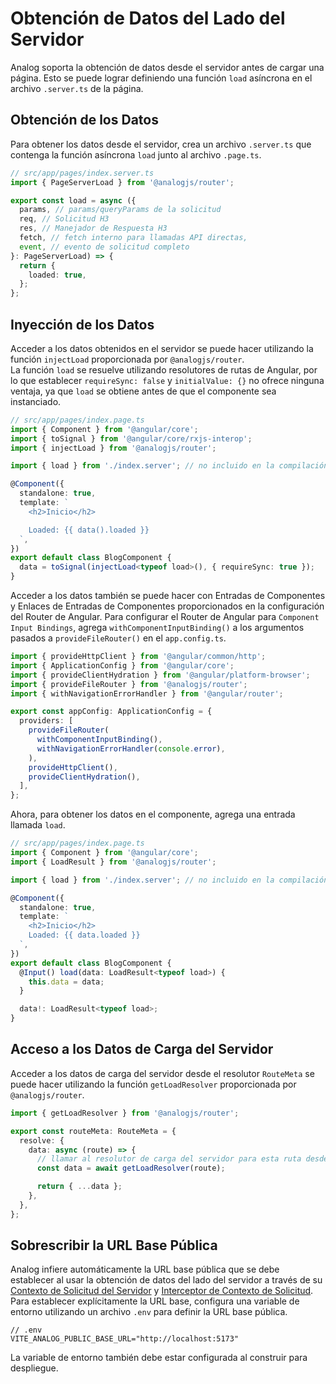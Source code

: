 # Obtención de Datos del Lado del Servidor

Analog soporta la obtención de datos desde el servidor antes de cargar una página. Esto se puede lograr definiendo una función `load` asíncrona en el archivo `.server.ts` de la página.

## Obtención de los Datos

Para obtener los datos desde el servidor, crea un archivo `.server.ts` que contenga la función asíncrona `load` junto al archivo `.page.ts`.

```ts
// src/app/pages/index.server.ts
import { PageServerLoad } from '@analogjs/router';

export const load = async ({
  params, // params/queryParams de la solicitud
  req, // Solicitud H3
  res, // Manejador de Respuesta H3
  fetch, // fetch interno para llamadas API directas,
  event, // evento de solicitud completo
}: PageServerLoad) => {
  return {
    loaded: true,
  };
};
```

## Inyección de los Datos

Acceder a los datos obtenidos en el servidor se puede hacer utilizando la función `injectLoad` proporcionada por `@analogjs/router`.  
La función `load` se resuelve utilizando resolutores de rutas de Angular, por lo que establecer `requireSync: false` y `initialValue: {}` no ofrece ninguna ventaja, ya que `load` se obtiene antes de que el componente sea instanciado.

```ts
// src/app/pages/index.page.ts
import { Component } from '@angular/core';
import { toSignal } from '@angular/core/rxjs-interop';
import { injectLoad } from '@analogjs/router';

import { load } from './index.server'; // no incluido en la compilación del cliente

@Component({
  standalone: true,
  template: `
    <h2>Inicio</h2>

    Loaded: {{ data().loaded }}
  `,
})
export default class BlogComponent {
  data = toSignal(injectLoad<typeof load>(), { requireSync: true });
}
```

Acceder a los datos también se puede hacer con Entradas de Componentes y Enlaces de Entradas de Componentes proporcionados en la configuración del Router de Angular. Para configurar el Router de Angular para `Component Input Bindings`, agrega `withComponentInputBinding()` a los argumentos pasados a `provideFileRouter()` en el `app.config.ts`.

```ts
import { provideHttpClient } from '@angular/common/http';
import { ApplicationConfig } from '@angular/core';
import { provideClientHydration } from '@angular/platform-browser';
import { provideFileRouter } from '@analogjs/router';
import { withNavigationErrorHandler } from '@angular/router';

export const appConfig: ApplicationConfig = {
  providers: [
    provideFileRouter(
      withComponentInputBinding(),
      withNavigationErrorHandler(console.error),
    ),
    provideHttpClient(),
    provideClientHydration(),
  ],
};
```

Ahora, para obtener los datos en el componente, agrega una entrada llamada `load`.

```ts
// src/app/pages/index.page.ts
import { Component } from '@angular/core';
import { LoadResult } from '@analogjs/router';

import { load } from './index.server'; // no incluido en la compilación del cliente

@Component({
  standalone: true,
  template: `
    <h2>Inicio</h2>
    Loaded: {{ data.loaded }}
  `,
})
export default class BlogComponent {
  @Input() load(data: LoadResult<typeof load>) {
    this.data = data;
  }

  data!: LoadResult<typeof load>;
}
```

## Acceso a los Datos de Carga del Servidor

Acceder a los datos de carga del servidor desde el resolutor `RouteMeta` se puede hacer utilizando la función `getLoadResolver` proporcionada por `@analogjs/router`.

```ts
import { getLoadResolver } from '@analogjs/router';

export const routeMeta: RouteMeta = {
  resolve: {
    data: async (route) => {
      // llamar al resolutor de carga del servidor para esta ruta desde otro resolutor
      const data = await getLoadResolver(route);

      return { ...data };
    },
  },
};
```

## Sobrescribir la URL Base Pública

Analog infiere automáticamente la URL base pública que se debe establecer al usar la obtención de datos del lado del servidor a través de su [Contexto de Solicitud del Servidor](/docs/features/data-fetching/overview#server-request-context) y [Interceptor de Contexto de Solicitud](/docs/features/data-fetching/overview#request-context-interceptor). Para establecer explícitamente la URL base, configura una variable de entorno utilizando un archivo `.env` para definir la URL base pública.

```
// .env
VITE_ANALOG_PUBLIC_BASE_URL="http://localhost:5173"
```

La variable de entorno también debe estar configurada al construir para despliegue.
